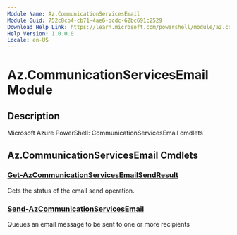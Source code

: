 ```yaml
---
Module Name: Az.CommunicationServicesEmail
Module Guid: 752c8cb4-cb71-4ae6-bcdc-62bc691c2529
Download Help Link: https://learn.microsoft.com/powershell/module/az.communicationservicesemail
Help Version: 1.0.0.0
Locale: en-US
---
```


# Az.CommunicationServicesEmail Module
## Description
Microsoft Azure PowerShell: CommunicationServicesEmail cmdlets

## Az.CommunicationServicesEmail Cmdlets
### [Get-AzCommunicationServicesEmailSendResult](Get-AzCommunicationServicesEmailSendResult.md)
Gets the status of the email send operation.

### [Send-AzCommunicationServicesEmail](Send-AzCommunicationServicesEmail.md)
Queues an email message to be sent to one or more recipients

